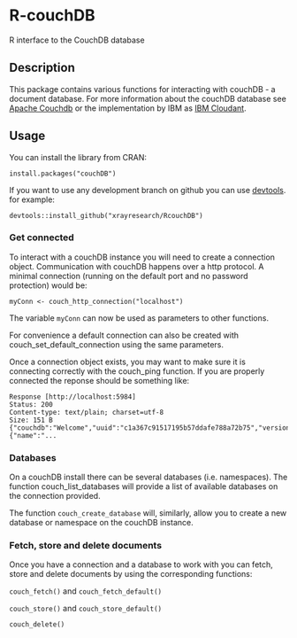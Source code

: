# R-couchDB
R interface to the CouchDB database

## Description
This package contains various functions for interacting with couchDB - a
document database.  For more information about the couchDB database see [Apache
Couchdb](http://couchdb.apache.org) or the implementation by IBM as [IBM
Cloudant](http://cloudant.com).

## Usage
You can install the library from CRAN:

    install.packages("couchDB")
    
If you want to use any development branch on github you can use
[devtools](https://cran.r-project.org/web/packages/devtools/index.html).  for
example:

    devtools::install_github("xrayresearch/RcouchDB")
    
### Get connected

To interact with a couchDB instance you will need to create a connection
object. Communication with couchDB happens over a http protocol. A minimal
connection (running on the default port and no password protection) would be:

    myConn <- couch_http_connection("localhost")

The variable `myConn` can now be used as parameters to other functions.

For convenience a default connection can also be created with
couch_set_default_connection using the same parameters.

Once a connection object exists, you may want to make sure it is connecting
correctly with the couch_ping function. If you are properly connected the
reponse should be something like:

```
Response [http://localhost:5984]
Status: 200
Content-type: text/plain; charset=utf-8
Size: 151 B
{"couchdb":"Welcome","uuid":"c1a367c91517195b57ddafe788a72b75","version":"1.4.0","vendor"
{"name":"...
```

### Databases

On a couchDB install there can be several databases (i.e. namespaces). The
function couch_list_databases will provide a list of available databases on the
connection provided.

The function `couch_create_database` will, similarly, allow you to create a new
database or namespace on the couchDB instance.

### Fetch, store and delete documents

Once you have a connection and a database to work with you can fetch, store and
delete documents by using the corresponding functions:

`couch_fetch()` and `couch_fetch_default()`

`couch_store()` and `couch_store_default()`

`couch_delete()`

